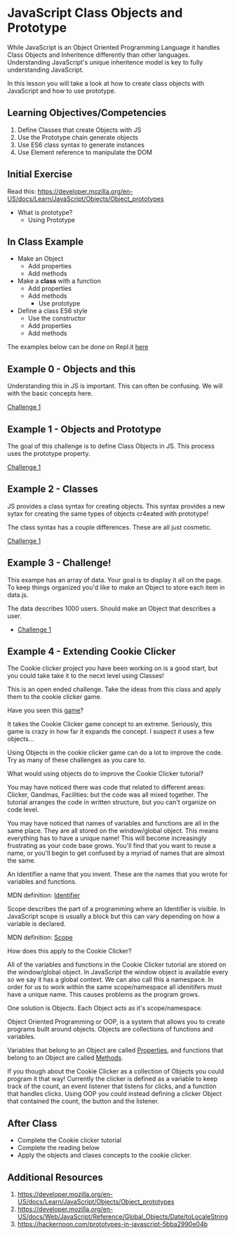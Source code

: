 # JavaScript Class Objects and Prototype

While JavaScript is an Object Oriented Programming Language
it handles Class Objects and Inheritence differently than 
other languages. Understanding JavaScript's unique 
inheritence model is key to fully understanding JavaScript.

In this lesson you will take a look at how to create class 
objects with JavaScript and how to use prototype. 

## Learning Objectives/Competencies

1. Define Classes that create Objects with JS
1. Use the Prototype chain generate objects
1. Use ES6 class syntax to generate instances
1. Use Element reference to manipulate the DOM 

## Initial Exercise

Read this: https://developer.mozilla.org/en-US/docs/Learn/JavaScript/Objects/Object_prototypes

- What is prototype? 
  - Using Prototype

## In Class Example 

- Make an Object
  - Add properties 
  - Add methods
- Make a **class** with a function
  - Add properties 
  - Add methods 
    - Use prototype 
- Define a class ES6 style
  - Use the constructor 
  - Add properties 
  - Add methods

The examples below can be done on Repl.it [here](https://repl.it/classroom/invite/2ojb5qc)

## Example 0 - Objects and this

Understanding this in JS is important. This can often be confusing. 
We will with the basic concepts here. 

[Challenge 1](challenge-0)

## Example 1 - Objects and Prototype

The goal of this challenge is to define Class Objects in JS. 
This process uses the prototype property. 

[Challenge 1](challenge-1)

## Example 2 - Classes 

JS provides a class syntax for creating objects. This syntax 
provides a new sytax for creating the same types of objects 
cr4eated with prototype!

The class syntax has a couple differences. These are all just 
cosmetic. 
	
[Challenge 1](challenge-2)
	
## Example 3 - Challenge!

This exampe has an array of data. Your goal is to display it
all on the page. To keep things organized you'd like to make 
an Object to store each item in data.js. 

The data describes 1000 users. Should make an Object that 
describes a user. 

- [Challenge 1](challenge-3)

## Example 4 - Extending Cookie Clicker

The Cookie clicker project you have been working on is a good 
start, but you could take take it to the necxt level using Classes!

This is an open ended challenge. Take the ideas from this class 
and apply them to the cookie clicker game. 

Have you seen this [game](http://www.decisionproblem.com/paperclips/)? 

It takes the Cookie Clicker game concept to an extreme. Seriously, 
this game is crazy in how far it expands the concept. I suspect it 
uses a few objects...

Using Objects in the cookie clicker game can do a lot to improve 
the code. Try as many of these challenges as you care to.

What would using objects do to improve the Cookie Clicker tutorial? 

You may have noticed there was code that related to different areas:
Clicker, Gandmas, Facilities: but the code was all mixed together. The  
tutorial arranges the code in written structure, but you can't organize 
on code level. 

You may have noticed that names of variables and functions are all 
in the same place. They are all stored on the window/global object. 
This means everything has to have a unique name! This will become 
increasingly frustrating as your code base grows. You'll find that 
you want to reuse a name, or you'll begin to get confused by a 
myriad of names that are almost the same. 

An Identifier a name that you invent. These are the names that you 
wrote for variables and functions. 

MDN definition: [Identifier](https://developer.mozilla.org/en-US/docs/Glossary/Identifier)

Scope describes the part of a programming where an Identifier is 
visible. In JavaScript scope is usually a block but this can vary 
depending on how a variable is declared. 

MDN definition: [Scope](https://developer.mozilla.org/en-US/docs/Glossary/Scope)

How does this apply to the Cookie Clicker? 

All of the variables and functions in the Cookie Clicker tutorial 
are stored on the window/global object. In JavaScript the window 
object is available every so we say it has a global context. We 
can also call this a namespace. In order for us to work within 
the same scope/namespace all idenitifers must have a unique name. 
This causes problems as the program grows. 

One solution is Objects. Each Object acts as it's scope/namespace. 

Object Oriented Programming or OOP, is a system that allows you 
to create programs built around objects. Objects are collections 
of functions and variables. 

Variables that belong to an Object are called [Properties](https://developer.mozilla.org/en-US/docs/Glossary/property), and 
functions that belong to an Object are called [Methods](https://developer.mozilla.org/en-US/docs/Glossary/Method). 

If you though about the Cookie Clicker as a collection of Objects
you could program it that way! Currently the clicker is defined as
a variable to keep track of the count, an event listener that 
listens for clicks, and a function that handles clicks. Using OOP 
you could instead defining a clicker Object that contained the 
count, the button and the listener. 
  
## After Class

- Complete the Cookie clicker tutorial
- Complete the reading below
- Apply the objects and clases concepts to the cookie clicker. 

## Additional Resources

1. https://developer.mozilla.org/en-US/docs/Learn/JavaScript/Objects/Object_prototypes
1. https://developer.mozilla.org/en-US/docs/Web/JavaScript/Reference/Global_Objects/Date/toLocaleString
1. https://hackernoon.com/prototypes-in-javascript-5bba2990e04b
